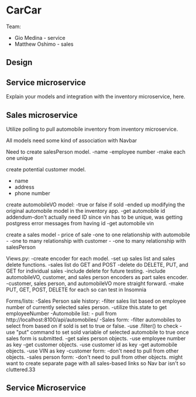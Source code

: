 # CarCar

Team:

* Gio Medina - service
* Matthew Oshimo - sales

## Design

## Service microservice

Explain your models and integration with the inventory
microservice, here.

## Sales microservice

Utilize polling to pull automobile inventory from inventory microservice. 

All models need some kind of association with Navbar

Need to create salesPerson model.
-name
-employee number
    -make each one unique


create potential customer model.
- name
- address
- phone number


create automobileVO model:
-true or false if sold
    -ended up modifying the original automobile model in the inventory app.
-get automobile id
    addendum-don't actually need ID since vin has to be unique, was getting postgress error messages from having id
-get automobile vin

create a sales model
    - price of sale
    -one to one relationship with automobile
    - -one to many relationship with customer
    - -one to many relationship with salesPerson

Views.py:
-create encoder for each model.
-set up sales list and sales delete functions.
    -sales list do GET and POST 
    -delete do DELETE, PUT, and GET for individual sales
        -include delete for future testing.
    -include automobileVO, customer, and sales person encoders as part sales encoder.
-customer, sales person, and automobileVO more straight forward.
    -make PUT, GET, POST, DELETE for each so can test in Insomnia

Forms/lists:
    -Sales Person sale history:
        -filter sales list based on employee number of currently selected sales person.
            -utilize this.state to get employeeNumber
    -Automobile list:
        - pull from http://localhost:8100/api/automobiles/
    -Sales form:
        -filter automobiles to select from based on if sold is set to true or false.
            -use .filter() to check
        -use "put" command to set sold variable of selected automobile to true once sales form is submitted.
        -get sales person objects.
            -use employee number as key
        -get customer objects.
            -use customer id as key
        -get automobile objects.
            -use VIN as key
    -customer form:
        -don't need to pull from other objects.
    -sales person form:
        -don't need to pull from other objects. 
might want to create separate page with all sales-based links so Nav bar isn't so cluttered.33


## Service Microservice

    